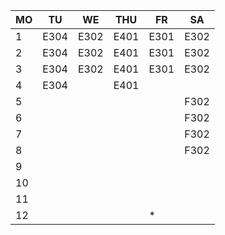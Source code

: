  |MO  |TU  |WE  |THU |FR  |SA|
 |----|----|----|----|----|--|
1|E304|E302|E401|E301|E302|  |
2|E304|E302|E401|E301|E302|  |
3|E304|E302|E401|E301|E302|  |
4|E304|    |E401|    |    |  |
5|    |    |    |    |F302|  |
6|    |    |    |    |F302|  |
7|    |    |    |    |F302|  |
8|    |    |    |    |F302|  |
9|    |    |    |    |    |  |
10|    |    |    |    |    |  |
11|    |    |    |    |    |  |
12|    |    |    |*   |    |  |

